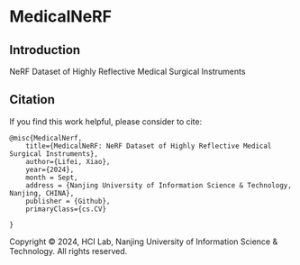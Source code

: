 # MedicalNeRF
## Introduction
NeRF Dataset of Highly Reflective Medical Surgical Instruments

## Citation
If you find this work helpful, please consider to cite:
```
@misc{MedicalNerf,
    title={MedicalNeRF: NeRF Dataset of Highly Reflective Medical Surgical Instruments},
    author={Lifei, Xiao},
    year={2024},
    month = Sept,
    address = {Nanjing University of Information Science & Technology, Nanjing, CHINA},
    publisher = {Github},
    primaryClass={cs.CV}
    
}

```

Copyright © 2024, HCI Lab, Nanjing University of Information Science & Technology. All rights reserved.
